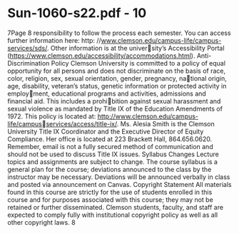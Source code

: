 # Sun-1060-s22.pdf - 10

7Page 8
responsibility to follow the process each semester. You can access further information here: http:
//www.clemson.edu/campus-life/campus-services/sds/. Other information is at the university’s Accessibility Portal (https://www.clemson.edu/accessibility/accommodations.html).
Anti-Discrimination Policy
Clemson University is committed to a policy of equal opportunity for all persons and does not
discriminate on the basis of race, color, religion, sex, sexual orientation, gender, pregnancy, national origin, age, disability, veteran’s status, genetic information or protected activity in employment, educational programs and activities, admissions and financial aid. This includes a prohibition against sexual harassment and sexual violence as mandated by Title IX of the Education
Amendments of 1972. This policy is located at: http://www.clemson.edu/campus-life/campusservices/access/title-ix/. Ms. Alesia Smith is the Clemson University Title IX Coordinator
and the Executive Director of Equity Compliance. Her office is located at 223 Brackett Hall,
864.656.0620. Remember, email is not a fully secured method of communication and should not be
used to discuss Title IX issues.
Syllabus Changes
Lecture topics and assignments are subject to change. The course syllabus is a general plan for the
course; deviations announced to the class by the instructor may be necessary. Deviations will be
announced verbally in class and posted via announcement on Canvas.
Copyright Statement
All materials found in this course are strictly for the use of students enrolled in this course and for
purposes associated with this course; they may not be retained or further disseminated. Clemson
students, faculty, and staff are expected to comply fully with institutional copyright policy as well
as all other copyright laws.
8
